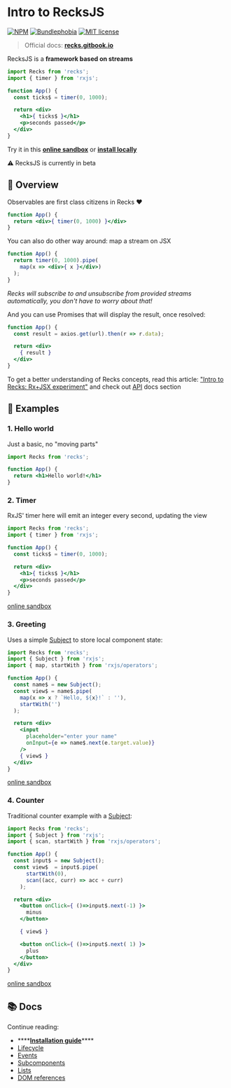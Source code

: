 # Intro to RecksJS

[![NPM](https://img.shields.io/npm/v/recks)](https://www.npmjs.com/package/recks) [![Bundlephobia](https://img.shields.io/bundlephobia/minzip/recks?label=gzipped)](https://bundlephobia.com/result?p=recks@latest) [![MIT license](https://img.shields.io/npm/l/recks)](https://opensource.org/licenses/MIT)

> Official docs: [**recks.gitbook.io**](https://recks.gitbook.io)

RecksJS is a **framework based on streams**

```jsx
import Recks from 'recks';
import { timer } from 'rxjs';

function App() {
  const ticks$ = timer(0, 1000);

  return <div>
    <h1>{ ticks$ }</h1>
    <p>seconds passed</p>
  </div>
}
```

Try it in this [**online sandbox**](https://codesandbox.io/s/recks-example-greeting-input-tu6tp?file=/src/App.jsx) or [**install locally**](https://recks.gitbook.io/recks/install)

⚠️ RecksJS is currently in beta

## 🔎 Overview

Observables are first class citizens in Recks ❤️

```jsx
function App() {
  return <div>{ timer(0, 1000) }</div>
}
```

You can also do other way around: map a stream on JSX

```jsx
function App() {
  return timer(0, 1000).pipe(
    map(x => <div>{ x }</div>)
  );
}
```

_Recks will subscribe to and unsubscribe from provided streams automatically, you don't have to worry about that!_

And you can use Promises that will display the result, once resolved:

```jsx
function App() {
  const result = axios.get(url).then(r => r.data);

  return <div>
    { result }
  </div>
}
```

To get a better understanding of Recks concepts, read this article: ["Intro to Recks: Rx+JSX experiment"](https://dev.to/kosich/recks-rxjs-based-framework-23h5) and check out [API](https://recks.gitbook.io/recks/api/) docs section

## 📖 Examples

### 1. Hello world

Just a basic, no "moving parts"

```jsx
import Recks from 'recks';

function App() {
  return <h1>Hello world!</h1>
}
```

### 2. Timer

RxJS' timer here will emit an integer every second, updating the view

```jsx
import Recks from 'recks';
import { timer } from 'rxjs';

function App() {
  const ticks$ = timer(0, 1000);

  return <div>
    <h1>{ ticks$ }</h1>
    <p>seconds passed</p>
  </div>
}
```

[online sandbox](https://codesandbox.io/s/recks-example-timer-fjyvj?fontsize=14&hidenavigation=1&theme=dark&module=/src/App)

### 3. Greeting

Uses a simple [Subject](https://rxjs.dev/api/index/class/Subject) to store local component state:

```jsx
import Recks from 'recks';
import { Subject } from 'rxjs';
import { map, startWith } from 'rxjs/operators';

function App() {
  const name$ = new Subject();
  const view$ = name$.pipe(
    map(x => x ? `Hello, ${x}!` : ''),
    startWith('')
  );

  return <div>
    <input
      placeholder="enter your name"
      onInput={e => name$.next(e.target.value)}
    />
    { view$ }
  </div>
}
```

[online sandbox](https://codesandbox.io/s/recks-example-greeting-input-tu6tp?fontsize=14&hidenavigation=1&theme=dark&module=/src/App)

### 4. Counter

Traditional counter example with a [Subject](https://rxjs.dev/api/index/class/Subject):

```jsx
import Recks from 'recks';
import { Subject } from 'rxjs';
import { scan, startWith } from 'rxjs/operators';

function App() {
  const input$ = new Subject();
  const view$  = input$.pipe(
      startWith(0),
      scan((acc, curr) => acc + curr)
    );

  return <div>
    <button onClick={ ()=>input$.next(-1) }>
      minus
    </button>

    { view$ }

    <button onClick={ ()=>input$.next( 1) }>
      plus
    </button>
  </div>
}
```

[online sandbox](https://codesandbox.io/s/recks-example-counter-lw29e?fontsize=14&hidenavigation=1&theme=dark&module=/src/App)

## 📚 Docs

Continue reading:

* \*\*\*\*[**Installation guide**](https://recks.gitbook.io/recks/install)\*\*\*\*
* [Lifecycle](https://recks.gitbook.io/recks/api/lifecycle)
* [Events](https://recks.gitbook.io/recks/api/events)
* [Subcomponents](https://recks.gitbook.io/recks/api/subcomponents)
* [Lists](https://recks.gitbook.io/recks/api/lists)
* [DOM references](https://recks.gitbook.io/recks/api/dom-references)

